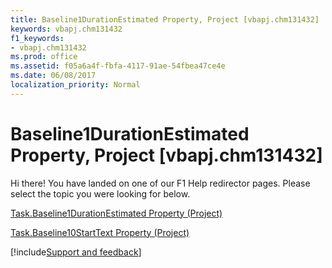 ```yaml
---
title: Baseline1DurationEstimated Property, Project [vbapj.chm131432]
keywords: vbapj.chm131432
f1_keywords:
- vbapj.chm131432
ms.prod: office
ms.assetid: f05a6a4f-fbfa-4117-91ae-54fbea47ce4e
ms.date: 06/08/2017
localization_priority: Normal
---
```



# Baseline1DurationEstimated Property, Project [vbapj.chm131432]

Hi there! You have landed on one of our F1 Help redirector pages. Please select the topic you were looking for below.

[Task.Baseline1DurationEstimated Property (Project)](https://msdn.microsoft.com/library/8e6041db-559e-0eed-0d43-6a5cdc90711d%28Office.15%29.aspx)

[Task.Baseline10StartText Property (Project)](https://msdn.microsoft.com/library/1679422a-3bbe-ac70-48f6-bbcd3045e65c%28Office.15%29.aspx)

[!include[Support and feedback](~/includes/feedback-boilerplate.md)]